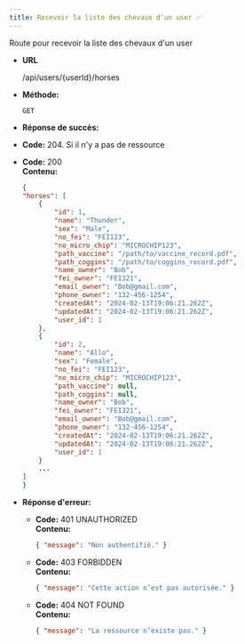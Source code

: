 ```yaml
---
title: Recevoir la liste des chevaux d'un user ✅
---
```


Route pour recevoir la liste des chevaux d'un user

* **URL**

  /api/users/{userId}/horses

* **Méthode:**
  
  `GET`

* **Réponse de succès:**


* **Code:** 204. Si il n'y a pas de ressource<br />
  
* **Code:** 200 <br />
    **Contenu:** 
    ```json
    {
    "horses": [
        {
            "id": 1,
            "name": "Thunder",
            "sex": "Male",
            "no_fei": "FEI123",
            "no_micro_chip": "MICROCHIP123",
            "path_vaccine": "/path/to/vaccine_record.pdf",
            "path_coggins": "/path/to/coggins_record.pdf",
            "name_owner": "Bob",
            "fei_owner": "FEI321",
            "email_owner": "Bob@gmail.com",
            "phone_owner": "132-456-1254",
            "createdAt": "2024-02-13T19:06:21.262Z",
            "updatedAt": "2024-02-13T19:06:21.262Z",
            "user_id": 1
        },
        {
            "id": 2,
            "name": "Allo",
            "sex": "Female",
            "no_fei": "FEI123",
            "no_micro_chip": "MICROCHIP123",
            "path_vaccine": null,
            "path_coggins": null,
            "name_owner": "Bob",
            "fei_owner": "FEI321",
            "email_owner": "Bob@gmail.com",
            "phone_owner": "132-456-1254",
            "createdAt": "2024-02-13T19:06:21.262Z",
            "updatedAt": "2024-02-13T19:06:21.262Z",
            "user_id": 1
        }
        ...
    ]
  }
    ```


* **Réponse d'erreur:**

  * **Code:** 401 UNAUTHORIZED <br />
    **Contenu:** 
    ```json
    { "message": "Non authentifié." }
    ```

  * **Code:** 403 FORBIDDEN <br />
    **Contenu:** 
    ```json
    { "message": "Cette action n’est pas autorisée." }
    ```

  * **Code:** 404 NOT FOUND <br />
    **Contenu:** 
    ```json
    { "message": "La ressource n’existe pas." }
    ```
